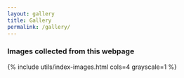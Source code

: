 ```yaml
---
layout: gallery
title: Gallery
permalink: /gallery/
---
```


### Images collected from this webpage

{% include utils/index-images.html cols=4 grayscale=1 %}

